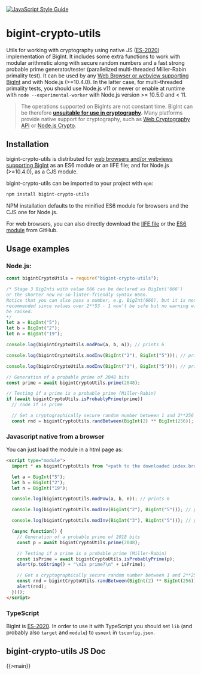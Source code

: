 [![JavaScript Style Guide](https://img.shields.io/badge/code_style-standard-brightgreen.svg)](https://standardjs.com)

# bigint-crypto-utils

Utils for working with cryptography using native JS ([ES-2020](https://tc39.es/ecma262/#sec-bigint-objects)) implementation of BigInt. It includes some extra functions to work with modular arithmetic along with secure random numbers and a fast strong probable prime generator/tester (parallelized multi-threaded Miller-Rabin primality test). It can be used by any [Web Browser or webview supporting BigInt](https://developer.mozilla.org/en-US/docs/Web/JavaScript/Reference/Global_Objects/BigInt#Browser_compatibility) and with Node.js (>=10.4.0). In the latter case, for multi-threaded primality tests, you should use Node.js v11 or newer or enable at runtime with `node --experimental-worker` with Node.js version >= 10.5.0 and < 11.

> The operations supported on BigInts are not constant time. BigInt can be therefore **[unsuitable for use in cryptography](https://www.chosenplaintext.ca/articles/beginners-guide-constant-time-cryptography.html).** Many platforms provide native support for cryptography, such as [Web Cryptography API](https://w3c.github.io/webcrypto/) or [Node.js Crypto](https://nodejs.org/dist/latest/docs/api/crypto.html).

## Installation

bigint-crypto-utils is distributed for [web browsers and/or webviews supporting BigInt](https://developer.mozilla.org/en-US/docs/Web/JavaScript/Reference/Global_Objects/BigInt#Browser_compatibility) as an ES6 module or an IIFE file; and for Node.js (>=10.4.0), as a CJS module.

bigint-crypto-utils can be imported to your project with `npm`:

```bash
npm install bigint-crypto-utils
```

NPM installation defaults to the minified ES6 module for browsers and the CJS one for Node.js.

For web browsers, you can also directly download the [IIFE file](https://raw.githubusercontent.com/juanelas/bigint-crypto-utils/master/lib/index.browser.bundle.js) or the [ES6 module](https://raw.githubusercontent.com/juanelas/bigint-crypto-utils/master/lib/index.browser.bundle.mod.js) from GitHub.

## Usage examples

### Node.js:

```javascript
const bigintCryptoUtils = require("bigint-crypto-utils");

/* Stage 3 BigInts with value 666 can be declared as BigInt('666')
or the shorter new no-so-linter-friendly syntax 666n.
Notice that you can also pass a number, e.g. BigInt(666), but it is not
recommended since values over 2**53 - 1 won't be safe but no warning will
be raised.
*/
let a = BigInt("5");
let b = BigInt("2");
let n = BigInt("19");

console.log(bigintCryptoUtils.modPow(a, b, n)); // prints 6

console.log(bigintCryptoUtils.modInv(BigInt("2"), BigInt("5"))); // prints 3

console.log(bigintCryptoUtils.modInv(BigInt("3"), BigInt("5"))); // prints 2

// Generation of a probable prime of 2048 bits
const prime = await bigintCryptoUtils.prime(2048);

// Testing if a prime is a probable prime (Miller-Rabin)
if (await bigintCryptoUtils.isProbablyPrime(prime))
  // code if is prime

  // Get a cryptographically secure random number between 1 and 2**256 bits.
  const rnd = bigintCryptoUtils.randBetween(BigInt(2) ** BigInt(256));
```

### Javascript native from a browser

You can just load the module in a html page as:

```html
<script type="module">
  import * as bigintCryptoUtils from "<path to the downloaded index.browser.bundle.mod.js>";

  let a = BigInt("5");
  let b = BigInt("2");
  let n = BigInt("19");

  console.log(bigintCryptoUtils.modPow(a, b, n)); // prints 6

  console.log(bigintCryptoUtils.modInv(BigInt("2"), BigInt("5"))); // prints 3

  console.log(bigintCryptoUtils.modInv(BigInt("3"), BigInt("5"))); // prints 2

  (async function() {
    // Generation of a probable prime of 2018 bits
    const p = await bigintCryptoUtils.prime(2048);

    // Testing if a prime is a probable prime (Miller-Rabin)
    const isPrime = await bigintCryptoUtils.isProbablyPrime(p);
    alert(p.toString() + "\nIs prime?\n" + isPrime);

    // Get a cryptographically secure random number between 1 and 2**256 bits.
    const rnd = bigintCryptoUtils.randBetween(BigInt(2) ** BigInt(256));
    alert(rnd);
  })();
</script>
```

### TypeScript

BigInt is [ES-2020](https://tc39.es/ecma262/#sec-bigint-objects). In order to use it with TypeScript you should set `lib` (and probably also `target` and `module`) to `esnext` in `tsconfig.json`.

## bigint-crypto-utils JS Doc

{{>main}}
